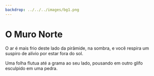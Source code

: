 ```yaml
---
backdrop: ../../../images/bg1.png
---
```


# O Muro Norte

O ar é mais frio deste lado da pirâmide, na sombra, e você respira um suspiro de alívio por estar fora do sol.

Uma folha flutua até a grama ao seu lado, pousando em outro glifo esculpido em uma pedra.

<Item id="6" />

<Page url="5" instructions="Outro quebra-cabeças. O seu guia fornece outra pista: '2: Usando o parâmetro Measure, você pode medir a velocidade deste'" action="Caminhe para oeste" condition="6" />
